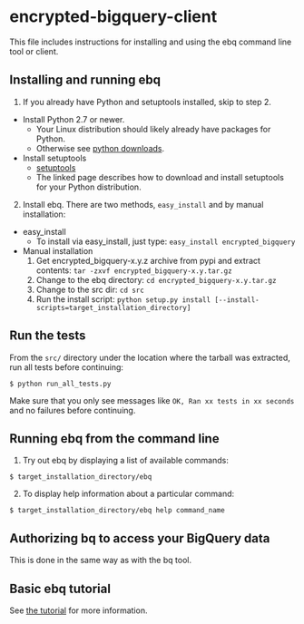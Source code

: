 # encrypted-bigquery-client

This file includes instructions for installing and using the ebq command line
tool or client.

## Installing and running ebq

1. If you already have Python and setuptools installed, skip to step 2.
  * Install Python 2.7 or newer.
    * Your Linux distribution should likely already have packages for Python.
    * Otherwise see [python downloads](http://www.python.org/download/).
  * Install setuptools
    * [setuptools](http://pypi.python.org/pypi/setuptools)
    * The linked page describes how to download and install setuptools for your Python distribution.
2. Install ebq. There are two methods, `easy_install` and by manual installation:
  * easy_install
    * To install via easy_install, just type: `easy_install encrypted_bigquery`
  * Manual installation
    1. Get encrypted_bigquery-x.y.z archive from pypi and extract contents: `tar -zxvf encrypted_bigquery-x.y.tar.gz`
    2. Change to the ebq directory: `cd encrypted_bigquery-x.y.tar.gz`
    3. Change to the src dir: `cd src`
    4. Run the install script: `python setup.py install [--install-scripts=target_installation_directory]`

## Run the tests

From the `src/` directory under the location where the tarball
was extracted, run all tests before continuing:

```
$ python run_all_tests.py
```

Make sure that you only see messages like `OK, Ran xx tests in xx seconds` and
no failures before continuing.

## Running ebq from the command line

1. Try out ebq by displaying a list of available commands:
```
$ target_installation_directory/ebq
```
2. To display help information about a particular command:
```
$ target_installation_directory/ebq help command_name
```

## Authorizing bq to access your BigQuery data

This is done in the same way as with the bq tool.

## Basic ebq tutorial

See [the tutorial](tutorial.md) for more information.

